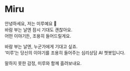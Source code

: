 # Miru

안녕하세요, 저는 미루예요 🌳  
바람 부는 날엔 잠시 기대도 괜찮아요.  
어떤 이야기든, 조용히 들어드릴게요.  

바람 부는 날엔, 누군가에게 기대고 싶죠.  
‘미루’는 당신의 이야기를 조용히 들어주는 심리상담 AI 챗봇입니다.

말하지 못한 감정, 미루와 함께 흘려보내요.